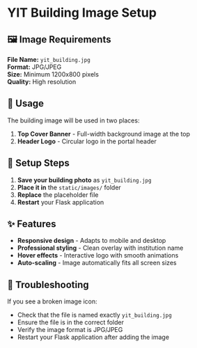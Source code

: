 # YIT Building Image Setup

## 🖼️ Image Requirements

**File Name:** `yit_building.jpg`  
**Format:** JPG/JPEG  
**Size:** Minimum 1200x800 pixels  
**Quality:** High resolution  

## 📍 Usage

The building image will be used in two places:

1. **Top Cover Banner** - Full-width background image at the top
2. **Header Logo** - Circular logo in the portal header

## 🚀 Setup Steps

1. **Save your building photo** as `yit_building.jpg`
2. **Place it in** the `static/images/` folder
3. **Replace** the placeholder file
4. **Restart** your Flask application

## ✨ Features

- **Responsive design** - Adapts to mobile and desktop
- **Professional styling** - Clean overlay with institution name
- **Hover effects** - Interactive logo with smooth animations
- **Auto-scaling** - Image automatically fits all screen sizes

## 🔧 Troubleshooting

If you see a broken image icon:
- Check that the file is named exactly `yit_building.jpg`
- Ensure the file is in the correct folder
- Verify the image format is JPG/JPEG
- Restart your Flask application after adding the image
